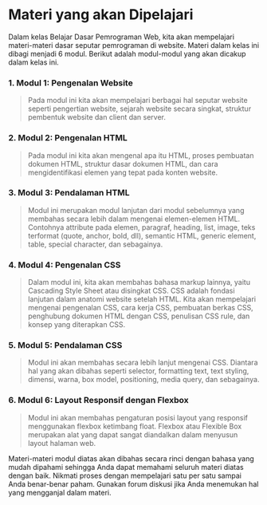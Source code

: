 # Materi yang akan Dipelajari

Dalam kelas Belajar Dasar Pemrograman Web, kita akan mempelajari materi-materi dasar seputar pemrograman di website. Materi dalam kelas ini dibagi menjadi 6 modul. Berikut adalah modul-modul yang akan dicakup dalam kelas ini.

### 1. **Modul 1: Pengenalan Website**

> Pada modul ini kita akan mempelajari berbagai hal seputar website seperti pengertian website, sejarah website secara singkat, struktur pembentuk website dan client dan server.

### 2. **Modul 2: Pengenalan HTML**

> Pada modul ini kita akan mengenal apa itu HTML, proses pembuatan dokumen HTML, struktur dasar dokumen HTML, dan cara mengidentifikasi elemen yang tepat pada konten website.

### 3. **Modul 3: Pendalaman HTML**

> Modul ini merupakan modul lanjutan dari modul sebelumnya yang membahas secara lebih dalam mengenai elemen-elemen HTML. Contohnya attribute pada elemen, paragraf, heading, list, image, teks terformat (quote, anchor, bold, dll), semantic HTML, generic element, table, special character, dan sebagainya.

### 4. **Modul 4: Pengenalan CSS**

> Dalam modul ini, kita akan membahas bahasa markup lainnya, yaitu Cascading Style Sheet atau disingkat CSS. CSS adalah fondasi lanjutan dalam anatomi website setelah HTML. Kita akan mempelajari mengenai pengenalan CSS, cara kerja CSS, pembuatan berkas CSS, penghubung dokumen HTML dengan CSS, penulisan CSS rule, dan konsep yang diterapkan CSS.

### 5. **Modul 5: Pendalaman CSS**

> Modul ini akan membahas secara lebih lanjut mengenai CSS. Diantara hal yang akan dibahas seperti selector, formatting text, text styling, dimensi, warna, box model, positioning, media query, dan sebagainya.

### 6. **Modul 6: Layout Responsif dengan Flexbox**

> Modul ini akan membahas pengaturan posisi layout yang responsif menggunakan flexbox ketimbang float. Flexbox atau Flexible Box merupakan alat yang dapat sangat diandalkan dalam menyusun layout halaman web.

Materi-materi modul diatas akan dibahas secara rinci dengan bahasa yang mudah dipahami sehingga Anda dapat memahami seluruh materi diatas dengan baik. Nikmati proses dengan mempelajari satu per satu sampai Anda benar-benar paham. Gunakan forum diskusi jika Anda menemukan hal yang mengganjal dalam materi.
